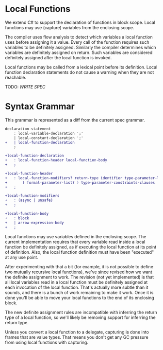 Local Functions
===============

We extend C# to support the declaration of functions in block scope. Local functions may use (capture) variables from the enclosing scope.

The compiler uses flow analysis to detect which variables a local function uses before assigning it a value. Every call of the function requires such variables to be definitely assigned. Similarly the compiler determines which variables are definitely assigned on return. Such variables are considered definitely assigned after the local function is invoked.

Local functions may be called from a lexical point before its definition. Local function declaration statements do not cause a warning when they are not reachable.

TODO: _WRITE SPEC_


Syntax Grammar
==============

This grammar is represented as a diff from the current spec grammar.

```diff
declaration-statement
    : local-variable-declaration ';'
    | local-constant-declaration ';'
+   | local-function-declaration
    ;

+local-function-declaration
+   : local-function-header local-function-body
+   ;

+local-function-header
+   : local-function-modifiers? return-type identifier type-parameter-list?
+       ( formal-parameter-list? ) type-parameter-constraints-clauses
+   ;

+local-function-modifiers
+   : (async | unsafe)
+   ;

+local-function-body
+   : block
+   | arrow-expression-body
+   ;
```

Local functions may use variables defined in the enclosing scope. The current
implementation requires that every variable read inside a local function be
definitely assigned, as if executing the local function at its point of
definition. Also, the local function definition must have been "executed" at
any use point.

After experimenting with that a bit (for example, it is not possible to define
two mutually recursive local functions), we've since revised how we want the
definite assignment to work. The revision (not yet implemented) is that all
local variables read in a local function must be definitely assigned at each
invocation of the local function. That's actually more subtle than it sounds,
and there is a bunch of work remaining to make it work. Once it is done you'll
be able to move your local functions to the end of its enclosing block.

The new definite assignment rules are incompatible with inferring the return
type of a local function, so we'll likely be removing support for inferring the
return type.

Unless you convert a local function to a delegate, capturing is done into
frames that are value types. That means you don't get any GC pressure from
using local functions with capturing.
